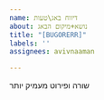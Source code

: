```yaml
---
name: דיווח באג\טעות
about: נושא+מיקום הבאג
title: "[BUGORERR]"
labels: ''
assignees: avivnaaman

---
```


שורה ופירוט מעמיק יותר
